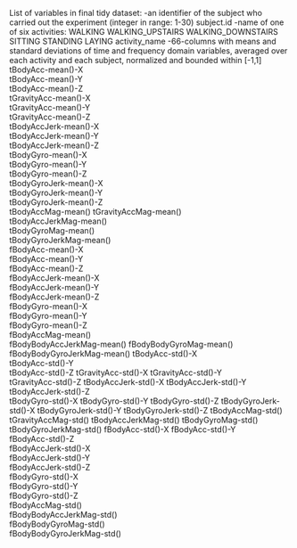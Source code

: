 List of variables in final tidy dataset:
-an identifier of the subject who carried out the experiment (integer in range: 1-30)
subject.id
-name of one of six activities:
	WALKING
	WALKING_UPSTAIRS
	WALKING_DOWNSTAIRS
	SITTING
	STANDING
	LAYING
activity_name
-66-columns with means and standard deviations of time and frequency domain variables, averaged over each activity and each subject, normalized and bounded within [-1,1]
tBodyAcc-mean()-X           
tBodyAcc-mean()-Y          
tBodyAcc-mean()-Z           
tGravityAcc-mean()-X        
tGravityAcc-mean()-Y        
tGravityAcc-mean()-Z       
tBodyAccJerk-mean()-X  
tBodyAccJerk-mean()-Y   
tBodyAccJerk-mean()-Z       
tBodyGyro-mean()-X         
tBodyGyro-mean()-Y       
tBodyGyro-mean()-Z    
tBodyGyroJerk-mean()-X     
tBodyGyroJerk-mean()-Y     
tBodyGyroJerk-mean()-Z      
tBodyAccMag-mean()
tGravityAccMag-mean()       
tBodyAccJerkMag-mean()     
tBodyGyroMag-mean()         
tBodyGyroJerkMag-mean()     
fBodyAcc-mean()-X           
fBodyAcc-mean()-Y          
fBodyAcc-mean()-Z           
fBodyAccJerk-mean()-X       
fBodyAccJerk-mean()-Y       
fBodyAccJerk-mean()-Z      
fBodyGyro-mean()-X          
fBodyGyro-mean()-Y          
fBodyGyro-mean()-Z          
fBodyAccMag-mean()         
fBodyBodyAccJerkMag-mean()
fBodyBodyGyroMag-mean()
fBodyBodyGyroJerkMag-mean()
tBodyAcc-std()-X           
tBodyAcc-std()-Y            
tBodyAcc-std()-Z
tGravityAcc-std()-X
tGravityAcc-std()-Y   
tGravityAcc-std()-Z
tBodyAccJerk-std()-X
tBodyAccJerk-std()-Y
tBodyAccJerk-std()-Z     
tBodyGyro-std()-X
tBodyGyro-std()-Y
tBodyGyro-std()-Z
tBodyGyroJerk-std()-X 
tBodyGyroJerk-std()-Y
tBodyGyroJerk-std()-Z
tBodyAccMag-std() 
tGravityAccMag-std() 
tBodyAccJerkMag-std()
tBodyGyroMag-std()       
tBodyGyroJerkMag-std()
fBodyAcc-std()-X
fBodyAcc-std()-Y       
fBodyAcc-std()-Z            
fBodyAccJerk-std()-X        
fBodyAccJerk-std()-Y  
fBodyAccJerk-std()-Z        
fBodyGyro-std()-X           
fBodyGyro-std()-Y           
fBodyGyro-std()-Z      
fBodyAccMag-std()          
fBodyBodyAccJerkMag-std()   
fBodyBodyGyroMag-std()   
fBodyBodyGyroJerkMag-std()

